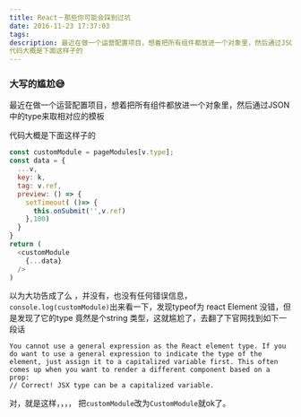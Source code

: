 ```yaml
---
title: React－那些你可能会踩到过坑
date: 2016-11-23 17:37:03
tags:
description: 最近在做一个运营配置项目，想着把所有组件都放进一个对象里，然后通过JSON中的type来取相对应的模板
代码大概是下面这样子的
---
```


### 大写的尴尬😅
最近在做一个运营配置项目，想着把所有组件都放进一个对象里，然后通过JSON中的type来取相对应的模板

代码大概是下面这样子的

```js
const customModule = pageModules[v.type];
const data = {
  ...v,
  key: k,
  tag: v.ref,
  preview: () => {
    setTimeout( ()=> {
      this.onSubmit('',v.ref)
    },100)
  }
}
return (
  <customModule
    {...data}
  />
)
```
以为大功告成了么 ，并没有，也没有任何错误信息，`console.log(customModule)`出来看一下，发现typeof为 react Element 没错，但是发现了它的type 竟然是个string 类型，这就尴尬了，去翻了下官网找到如下一段话

```code
You cannot use a general expression as the React element type. If you do want to use a general expression to indicate the type of the element, just assign it to a capitalized variable first. This often comes up when you want to render a different component based on a prop:
// Correct! JSX type can be a capitalized variable.
```

对，就是这样，，，， 把`customModule`改为`CustomModule`就ok了。
